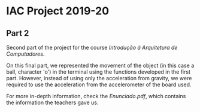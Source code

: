 # IAC Project 2019-20
## Part 2
Second part of the project for the course *Introdução à Arquitetura de Computadores*.

On this final part, we represented the movement of the object (in this case a ball, character 'o') in the terminal using the functions developed in the first part. However, instead of using only the acceleration from gravity, we were required to use the acceleration from the accelerometer of the board used.

For more in-depth information, check the *Enunciado.pdf*, which contains the information the teachers gave us.